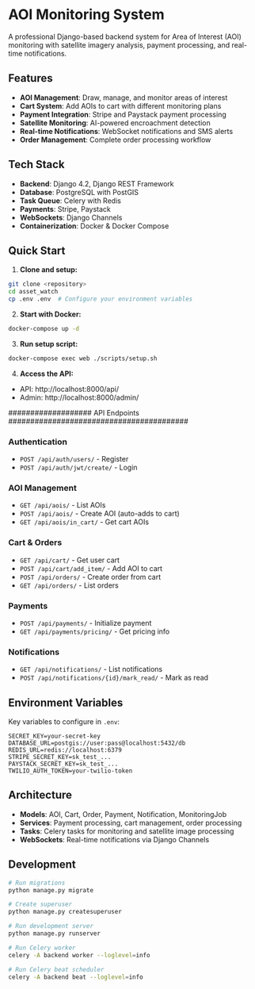 # AOI Monitoring System

A professional Django-based backend system for Area of Interest (AOI) monitoring with satellite imagery analysis, payment processing, and real-time notifications.

## Features

- **AOI Management**: Draw, manage, and monitor areas of interest
- **Cart System**: Add AOIs to cart with different monitoring plans
- **Payment Integration**: Stripe and Paystack payment processing
- **Satellite Monitoring**: AI-powered encroachment detection
- **Real-time Notifications**: WebSocket notifications and SMS alerts
- **Order Management**: Complete order processing workflow

## Tech Stack

- **Backend**: Django 4.2, Django REST Framework
- **Database**: PostgreSQL with PostGIS
- **Task Queue**: Celery with Redis
- **Payments**: Stripe, Paystack
- **WebSockets**: Django Channels
- **Containerization**: Docker & Docker Compose

## Quick Start

1. **Clone and setup:**

```bash
git clone <repository>
cd asset_watch
cp .env .env  # Configure your environment variables
```

2. **Start with Docker:**

```bash
docker-compose up -d
```

3. **Run setup script:**

```bash
docker-compose exec web ./scripts/setup.sh
```

4. **Access the API:**

- API: http://localhost:8000/api/
- Admin: http://localhost:8000/admin/

################### API Endpoints #########################################

### Authentication

- `POST /api/auth/users/` - Register
- `POST /api/auth/jwt/create/` - Login

### AOI Management

- `GET /api/aois/` - List AOIs
- `POST /api/aois/` - Create AOI (auto-adds to cart)
- `GET /api/aois/in_cart/` - Get cart AOIs

### Cart & Orders

- `GET /api/cart/` - Get user cart
- `POST /api/cart/add_item/` - Add AOI to cart
- `POST /api/orders/` - Create order from cart
- `GET /api/orders/` - List orders

### Payments

- `POST /api/payments/` - Initialize payment
- `GET /api/payments/pricing/` - Get pricing info

### Notifications

- `GET /api/notifications/` - List notifications
- `POST /api/notifications/{id}/mark_read/` - Mark as read

## Environment Variables

Key variables to configure in `.env`:

```env
SECRET_KEY=your-secret-key
DATABASE_URL=postgis://user:pass@localhost:5432/db
REDIS_URL=redis://localhost:6379
STRIPE_SECRET_KEY=sk_test_...
PAYSTACK_SECRET_KEY=sk_test_...
TWILIO_AUTH_TOKEN=your-twilio-token
```

## Architecture

- **Models**: AOI, Cart, Order, Payment, Notification, MonitoringJob
- **Services**: Payment processing, cart management, order processing
- **Tasks**: Celery tasks for monitoring and satellite image processing
- **WebSockets**: Real-time notifications via Django Channels

## Development

```bash
# Run migrations
python manage.py migrate

# Create superuser
python manage.py createsuperuser

# Run development server
python manage.py runserver

# Run Celery worker
celery -A backend worker --loglevel=info

# Run Celery beat scheduler
celery -A backend beat --loglevel=info
